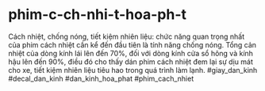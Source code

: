 # phim-c-ch-nhi-t-hoa-ph-t
Cách nhiệt, chống nóng, tiết kiệm nhiên liệu: chức năng quan trọng nhất của phim cách nhiệt cần kể đến đầu tiên là tính năng chống nóng. Tổng cản nhiệt của dòng kính lái lên đến 70%, đối với dòng kính cửa sổ hông và kính hậu lên đến 90%, điều đó cho thấy dán phim cách nhiệt đem lại sự dịu mát cho xe, tiết kiệm nhiên liệu tiêu hao trong quá trình làm lạnh.  #giay_dan_kinh #decal_dan_kinh #dan_kinh_hoa_phat #phim_cach_nhiet
